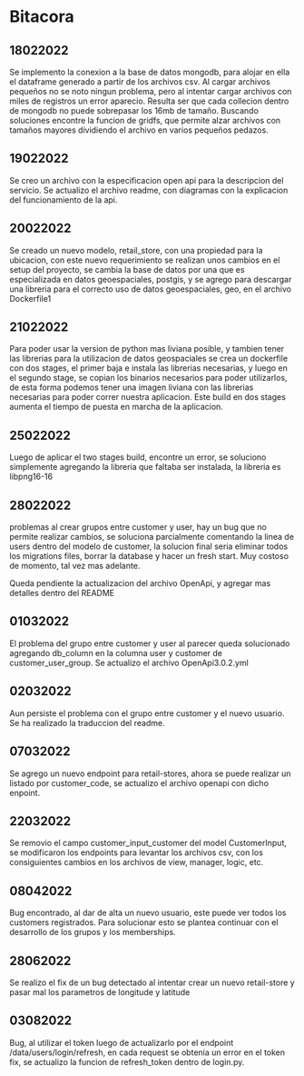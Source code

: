 # Bitacora
## 18022022
Se implemento la conexion a la base de datos mongodb, para alojar en ella el dataframe generado a partir de los archivos csv.
Al cargar archivos pequeños no se noto ningun problema, pero al intentar cargar archivos con miles de registros un error aparecio. 
Resulta ser que cada collecion dentro de mongodb no puede sobrepasar los 16mb de tamaño. Buscando soluciones encontre la funcion de gridfs, que permite alzar archivos con tamaños mayores dividiendo el archivo en varios pequeños pedazos.

## 19022022
Se creo un archivo con la especificacion open api para la descripcion del servicio.
Se actualizo el archivo readme, con diagramas con la explicacion del funcionamiento de la api.

## 20022022
Se creado un nuevo modelo, retail_store, con una propiedad para la ubicacion, con este nuevo requerimiento se realizan unos cambios en el setup del proyecto, se cambia la base de datos por una que es especializada en datos geoespaciales, postgis, y se agrego para descargar una libreria para el correcto uso de datos geoespaciales, geo, en el archivo Dockerfile1

## 21022022
Para poder usar la version de python mas liviana posible, y tambien tener las librerias para la utilizacion de datos geospaciales se crea un dockerfile con dos stages, el primer baja e instala las librerias necesarias, y luego en el segundo stage, se copian los binarios necesarios para poder utilizarlos, de esta forma podemos tener una imagen liviana con las librerias necesarias para poder correr nuestra aplicacion.
Este build en dos stages aumenta el tiempo de puesta en marcha de la aplicacion.

## 25022022
Luego de aplicar el two stages build, encontre un error, se soluciono simplemente agregando la libreria que faltaba ser instalada, la libreria es libpng16-16

## 28022022
problemas al crear grupos entre customer y user, hay un bug que no permite realizar cambios, se soluciona parcialmente comentando la linea de users dentro del modelo de customer, la solucion final seria eliminar todos los migrations files, borrar la database y hacer un fresh start. Muy costoso de momento, tal vez mas adelante.

Queda pendiente la actualizacion del archivo OpenApi, y agregar mas detalles dentro del README

## 01032022
El problema del grupo entre customer y user al parecer queda solucionado agregando db_column en la columna user y customer de customer_user_group.
Se actualizo el archivo OpenApi3.0.2.yml

## 02032022
Aun persiste el problema con el grupo entre customer y el  nuevo usuario.
Se ha realizado la traduccion del readme.

## 07032022
Se agrego un nuevo endpoint para retail-stores, ahora se puede realizar un listado por customer_code, se actualizo el archivo openapi con dicho enpoint.

## 22032022
Se removio el campo customer_input_customer del model CustomerInput, se modificaron los endpoints para levantar los archivos csv, con los consiguientes cambios en los archivos de view, manager, logic, etc.

## 08042022
Bug encontrado, al dar de alta un nuevo usuario, este puede ver todos los customers registrados. Para solucionar esto se plantea continuar con el desarrollo de los grupos y los memberships.

## 28062022
Se realizo el fix de un bug detectado al intentar crear un nuevo retail-store y pasar mal los parametros de longitude y latitude

## 03082022
Bug, al utilizar el token luego de actualizarlo por el endpoint /data/users/login/refresh, en cada request se obtenia un error en el token
fix, se actualizo la funcion de refresh_token dentro de login.py.